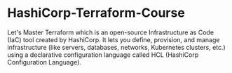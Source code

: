 # HashiCorp-Terraform-Course
Let's Master Terraform which is an open-source Infrastructure as Code (IaC) tool created by HashiCorp. It lets you define, provision, and manage infrastructure (like servers, databases, networks, Kubernetes clusters, etc.) using a declarative configuration language called HCL (HashiCorp Configuration Language).
